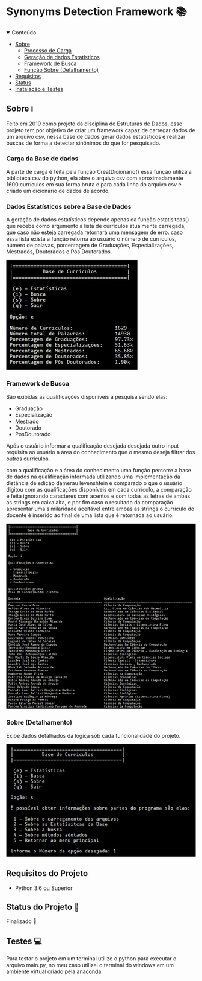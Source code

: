 # Synonyms Detection Framework :books:


<!-- TABLE OF CONTENTS -->
<details open="open">
  <summary>Conteúdo</summary>
  <ul>
    <li>
      <a href="#Sobre">Sobre</a>
      <ul>
        <li><a href="#carga">Processo de Carga</a></li>
        <li><a href="#estatisticas">Geração de dados Estatísticos</a></li>
        <li><a href="#framework">Framework de Busca</a></li>
        <li><a href="#detalhamento">Função Sobre (Detalhamento)</a></li>
      </ul>
    </li>
    <li>
      <a href="#Requisitos">Requisitos</a>
    </li>
    <li><a href="#Status">Status</a></li>
    <li><a href="#instalação">Instalação e Testes</a></li>
  </ul>
</details>

<a name="Sobre"></a>
## Sobre :information_source:

Feito em 2019 como projeto da disciplina de Estruturas de Dados, esse projeto tem por objetivo de criar um framework capaz de carregar
dados de um arquivo csv, nessa base de dados gerar dados estatísticos e realizar buscas de forma a detectar sinônimos do que for pesquisado.

<a name="carga"></a>
### Carga da Base de dados 

A parte de carga é feita pela função CreatDicionario() essa função utiliza a biblioteca csv do python, ela abre o arquivo csv com 
aproximadamente 1600 currículos em sua forma bruta e para cada linha do arquivo csv é criado um dicionário de dados de acordo.

<a name="estatisticas"></a>
 ### Dados Estatísticos sobre a Base de Dados

A geração de dados estatísticos depende apenas da função estatisitcas() que recebe como argumento a lista de currículos atualmente carregada, 
que caso não esteja carregada retornará uma mensagem de erro. caso essa lista exista a função retorna ao usuário o número de currículos, número
de palavas, porcentagem de Graduações, Especializações, Mestrados, Doutorados e Pós Doutorados.

![](https://github.com/HenriquePRA/Synonyms-Detection-Framework/blob/screenshots/screenshots/estatisticas.JPG)

<a name="framework"></a>
### Framework de Busca

São exibidas as qualificações disponíveis a pesquisa sendo elas: 

- Graduação
- Especialização
- Mestrado
- Doutorado
- PosDoutorado

Após o usuário informar a qualificação desejada desejada outro input requisita ao usuário a área do conhecimento que o mesmo deseja filtrar 
dos outros currículos.

com a qualificação e a área do conhecimento uma função percorre a base de dados na qualificação informada utilizando uma implementação da 
distância de edição damerau levenshtein é comparado o que o usuário digitou com as qualificações disponíveis em cada currículo, a comparação
é feita ignorando caracteres com acentos e com todas as letras de ambas as strings em caixa alta, e por fim caso o resultado da comparação 
apresentar uma similaridade aceitável entre ambas as strings o currículo do docente é inserido ao final de uma lista que é retornada ao usuário.

![](https://raw.githubusercontent.com/HenriquePRA/Synonyms-Detection-Framework/screenshots/screenshots/busca.JPG)

<a name="detalhamento"></a>
### Sobre (Detalhamento)
Exibe dados detalhados da lógica sob cada funcionalidade do projeto.

![](https://github.com/HenriquePRA/Synonyms-Detection-Framework/blob/screenshots/screenshots/sobre.JPG)

<a name="Requisitos"></a>
## Requisitos do Projeto
 - Python 3.6 ou Superior

<a name="Status"></a>
## Status do Projeto :construction_worker:
  Finalizado :tada:
  
<a name="instalação"></a>
## Testes :computer:

Para testar o projeto em um terminal utilize o python para executar o arquivo main.py, no meu caso utilizei o terminal do windows em um
ambiente virtual criado pela <a href="https://www.anaconda.com/">anaconda</a>.
